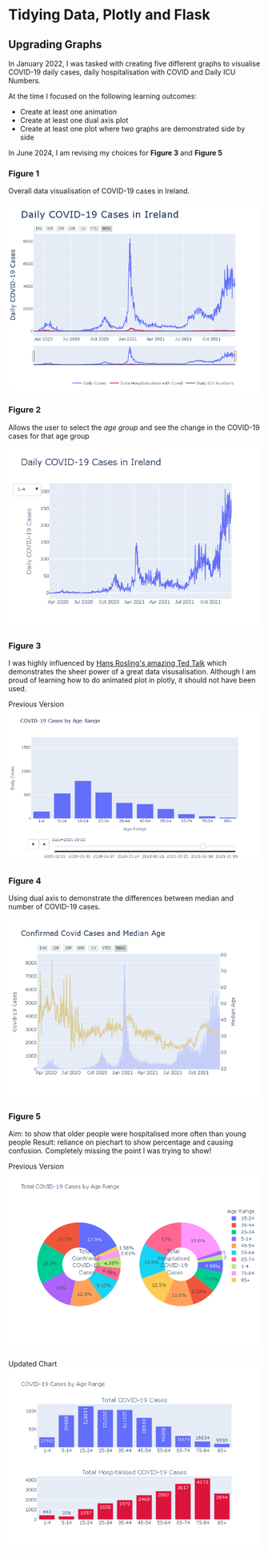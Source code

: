 # Tidying Data, Plotly and Flask

## Upgrading Graphs
In January 2022, I was tasked with creating five different graphs to visualise COVID-19 daily cases, daily hospitalisation with COVID and Daily ICU Numbers. 

At the time I focused on the following learning outcomes:
- Create at least one animation
- Create at least one dual axis plot
- Create at least one plot where two graphs are demonstrated side by side

In June 2024, I am revising my choices for **Figure 3** and **Figure 5**

### Figure 1
Overall data visualisation of COVID-19 cases in Ireland. 

<img src='https://github.com/kjonina/Presenting-Covid19-using-Flask/blob/main/screenshot/figure1.PNG'/></a>

### Figure 2
Allows the user to select the *age group* and see the change in the COVID-19 cases for that age group

<img src='https://github.com/kjonina/Presenting-Covid19-using-Flask/blob/main/screenshot/figure2.PNG'/></a>

### Figure 3
I was highly influenced by [Hans Rosling's amazing Ted Talk](https://www.youtube.com/watch?v=hVimVzgtD6w&ab_channel=TED) which demonstrates the sheer power of a great data visusalisation. Although I am proud of learning how to do animated plot in plotly, it should not have been used. 

Previous Version
<img src='https://github.com/kjonina/Presenting-Covid19-using-Flask/blob/main/screenshot/figure3.PNG'/></a>

### Figure 4
Using dual axis to demonstrate the differences between median and number of COVID-19 cases. 


<img src='https://github.com/kjonina/Presenting-Covid19-using-Flask/blob/main/screenshot/figure4.PNG'/></a>

### Figure 5

Aim: to show that older people were hospitalised more often than young people
Result: reliance on piechart to show percentage and causing confusion. Completely missing the point I was trying to show!

Previous Version
<img src='https://github.com/kjonina/Presenting-Covid19-using-Flask/blob/main/screenshot/figure5.PNG'/></a>

Updated Chart
<img src='https://github.com/kjonina/Presenting-Covid19-using-Flask/blob/main/screenshot/figure5_updated_v2.png'/></a>
